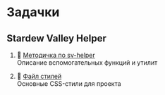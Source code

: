 # Задачки

## Stardew Valley Helper

1. 📄 [Методичка по sv-helper](sv-helper/readme.md)  
   Описание вспомогательных функций и утилит

2. 🎨 [Файл стилей](styles.css)  
   Основные CSS-стили для проекта
